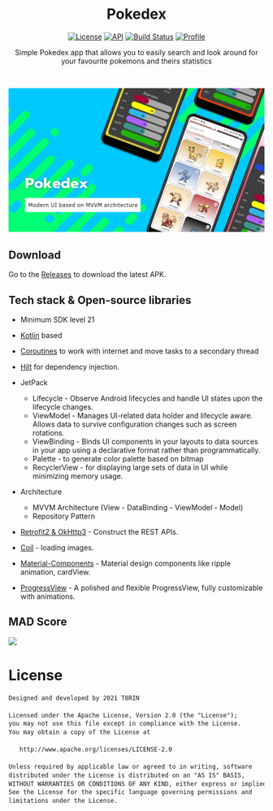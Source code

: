 <h1 align="center">Pokedex</h1>

<p align="center">
  <a href="https://opensource.org/licenses/Apache-2.0"><img alt="License" src="https://img.shields.io/badge/License-Apache%202.0-blue.svg"/></a>
  <a href="https://android-arsenal.com/api?level=21"><img alt="API" src="https://img.shields.io/badge/API-21%2B-brightgreen.svg?style=flat"/></a>
  <a href="https://github.com/t8rin/FridgeXLight/actions"><img alt="Build Status" src="https://github.com/skydoves/Pokedex/workflows/Android%20CI/badge.svg"/></a> 
  <a href="https://github.com/t8rin"><img alt="Profile" src="https://img.shields.io/badge/Github-t8rin-blue?logo=github"/></a> 
</p>

<p align="center">  
Simple Pokedex app that allows you to easily search and look around for your favourite pokemons and theirs statistics
</p>
</br>

<p align="center">
<img src="blob/preview/intro.png"/>
</p>

## Download
Go to the [Releases](https://github.com/t8rin/Pokedex/releases) to download the latest APK.


## Tech stack & Open-source libraries
- Minimum SDK level 21

- [Kotlin](https://kotlinlang.org/) based 

- [Coroutines](https://github.com/Kotlin/kotlinx.coroutines) to work with internet and move tasks to a secondary thread

- [Hilt](https://dagger.dev/hilt/) for dependency injection.

- JetPack
  - Lifecycle - Observe Android lifecycles and handle UI states upon the lifecycle changes.
  - ViewModel - Manages UI-related data holder and lifecycle aware. Allows data to survive configuration changes such as screen rotations.
  - ViewBinding - Binds UI components in your layouts to data sources in your app using a declarative format rather than programmatically.
  - Palette - to generate color palette based on bitmap
  - RecyclerView - for displaying large sets of data in UI while minimizing memory usage.
  
- Architecture
  - MVVM Architecture (View - DataBinding - ViewModel - Model)
  - Repository Pattern

- [Retrofit2 & OkHttp3](https://github.com/square/retrofit) - Construct the REST APIs.

- [Coil](https://github.com/coil-kt/coil) - loading images.

- [Material-Components](https://github.com/material-components/material-components-android) - Material design components like ripple animation, cardView.

- [ProgressView](https://github.com/skydoves/progressview) - A polished and flexible ProgressView, fully customizable with animations.

## MAD Score
<img src="blob/preview/mad.png"/>

# License
```xml
Designed and developed by 2021 T8RIN

Licensed under the Apache License, Version 2.0 (the "License");
you may not use this file except in compliance with the License.
You may obtain a copy of the License at

   http://www.apache.org/licenses/LICENSE-2.0

Unless required by applicable law or agreed to in writing, software
distributed under the License is distributed on an "AS IS" BASIS,
WITHOUT WARRANTIES OR CONDITIONS OF ANY KIND, either express or implied.
See the License for the specific language governing permissions and
limitations under the License.
```
